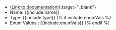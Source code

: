  <!-- Skill -->
- [(Link to documentation)](https://help.webex.com/en-us/article/n5595zd/Webex-Contact-Center-Setup-and-Administration-Guide#Cisco_Generic_Topic.dita_886a3ba6-94ee-447c-bee7-fe4dc369131d){:target="\_blank"}
- Name: {{include.name}}
- Type: {{include.type}}
  {% if include.enumVals %}
- Enum Values : {{include.enumVals}} 
  {% endif %}

 